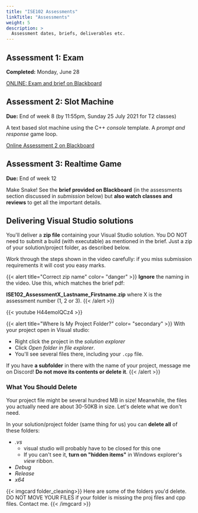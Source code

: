 ```yaml
---
title: "ISE102 Assessments"
linkTitle: "Assessments"
weight: 5
description: >
  Assessment dates, briefs, deliverables etc.
---
```



## Assessment 1: Exam

**Completed:** Monday, June 28

<a class="btn btn-lg btn-primary mr-3 mb-4" href="https://laureate-au.blackboard.com/webapps/blackboard/content/listContentEditable.jsp?content_id=_9917265_1&course_id=_112961_1" target="_blank">ONLINE: Exam and brief on Blackboard<i class="fas fa-arrow-alt-circle-right ml-2"></i></a>

<!--

Testing your understanding of the **ideas in programming**, along with knowledge of C++ **data types**, **operators**, **evaluation** and more. 

### Deliverable

An online exam you will complete **on Blackboard**. The exam will be available to start at any point from (and including) Friday June 25 **until 11:55pm Monday, June 28**.   

* Once started, you have to complete it the time specified.  
* You can **return** to the exam **during** that time if your machine/internet goes down, but **not after**.  
* If a serious technical issue stops you from returning to it, please contact me.   
* The uni will require a legitimate reason, so make sure that when you sit down you have time to complete it without interruption from family/friends/responsibilities.  

{{< alert title="Preparation" color= "secondary" >}}
You will need to have 
1. Attended and/or watch recordings of **ALL of EVERY class**, and worked through the **exercises and homework**
1. Carefully read and understood the **first three chapters of the textbook up to and including for loops** (available on the resources page)
1. Worked through sololearn up to and including data types (tute 3).
1. Reading and quizzes won't get you far on their own: for these principles to stick you need to have written, **tested and experimented/played with code** from the textbook and the weekly lectures. 

Coding is like any other craft or science: if you don't practise, if you don't break it apart and put it back together, if you don't switch it around to see what happens, you won't learn it.

**#1 tip:** If you think you really understood the example you typed out and toyed with, close the project, create a new one and **rewrite it from memory.** If you don't get anything wrong first go, it's not a hard enough exercise!
{{< /alert >}}
-->

## Assessment 2: Slot Machine

**Due:** End of week 8 (by 11:55pm, Sunday 25 July 2021 for T2 classes)

A text based slot machine using the C++ *console* template. A _prompt and response_ game loop.

<a class="btn btn-lg btn-primary mr-3 mb-4" href="https://laureate-au.blackboard.com/webapps/blackboard/content/listContentEditable.jsp?content_id=_9917266_1&course_id=_112961_1" target="_blank">Online Assessment 2 on Blackboard<i class="fas fa-arrow-alt-circle-right ml-2"></i></a>

## Assessment 3: Realtime Game

**Due:** End of week 12

Make Snake! See the **brief provided on Blackboard** (in the assessments section discussed in *submission* below) but **also watch classes and reviews** to get all the important details. 

<!--

> It's not enough to simply read the brief and make a program - your work has to reflect and demonstrate profiency with practises taught in class and should use code provided to you. This assessment must be built on the base code provided in class (weeks 10/11).

### Deliverables 

1. Weekly homework submission contributes to your marks.
2. **Week 11 homework** submission is **required.**
   **Due:** Midnight, Sunday, end of Week 11 (May 2 in Trimester 1 2021).
3. Your **entire** Visual Studio solution must be cleaned of unnecessary folders, zipped and submitted on Blackboard. You must follow the method taught in class and described/demonstrated in [Delivering Visual Studio Solutions](#delivering-visual-studio-solutions) below.

### Submission

Submit your assessment by:
1. Visiting your subject's page on Blackboard
2. Selecting *Assessments* in the left nav 
3. Clicking on *Assessment 3 - OOP Principles Program*
4. Optional but wise: check your work fulfills the brief
5. Click *Assessment 3 - Submission* and follow the instructions.
   
-->

## Delivering Visual Studio solutions
<a name="deliverable"> </a>

You'll deliver a **zip file** containing your Visual Studio solution. You DO NOT need to submit a build (with executable) as mentioned in the brief. Just a zip of your solution/project folder, as described below.

Work through the steps shown in the video carefully: if you miss submission requirements it will cost you easy marks.

{{< alert title="Correct zip name" color= "danger" >}}
**Ignore** the naming in the video. Use this, which matches the brief pdf:

**ISE102_AssessmentX_Lastname_Firstname.zip** where X is the assessment number (1, 2 or 3).
{{< /alert >}}

{{< youtube H44emolQCz4 >}}

{{< alert title="Where Is My Project Folder?" color= "secondary" >}}
With your project open in Visual studio:
  * Right click the project in the _solution explorer_
  * Click _Open folder in file explorer_. 
  * You'll see several files there, including your `.cpp` file.

If you have **a subfolder** in there with the name of your project, message me on Discord! **Do not move its contents or delete it**.
{{< /alert >}}

### What You Should Delete
Your project file might be several hundred MB in size! Meanwhile, the files you actually need are about 30-50KB in size. Let's delete what we don't need.

In your solution/project folder (same thing for us) you can **delete all** of these folders:
* _.vs_ 
    * visual studio will probably have to be closed for this one
    * If you can't see it, **turn on "hidden items"** in Windows explorer's *view* ribbon.
* _Debug_
* _Release_
* _x64_

{{< imgcard folder_cleaning>}}
Here are some of the folders you'd delete. DO NOT MOVE YOUR FILES if your folder is missing the proj files and cpp files. Contact me.
{{< /imgcard >}}
